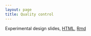 ```yaml
---
layout: page
title: Quality control
---
```


Experimental design slides, [HTML](/BIOS567/assets/presentation_ExpDesign/presentation_ExpDesign.html), [Rmd](/BIOS567/assets/presentation_ExpDesign/presentation_ExpDesign.Rmd)

